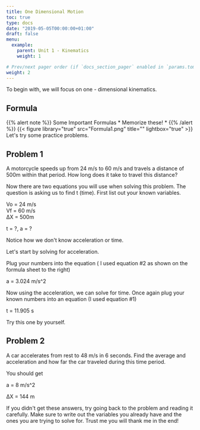 ```yaml
---
title: One Dimensional Motion
toc: true
type: docs
date: "2019-05-05T00:00:00+01:00"
draft: false
menu:
  example:
    parent: Unit 1 - Kinematics
    weight: 1 

# Prev/next pager order (if `docs_section_pager` enabled in `params.toml`)
weight: 2
---
```


To begin with, we will focus on one - dimensional kinematics.
## Formula
{{% alert note %}}
Some Important Formulas * Memorize these! *
{{% /alert %}}
{{< figure library="true" src="Formula1.png" title="" lightbox="true" >}}
Let's try some practice problems.

## Problem 1
A motorcycle speeds up from 24 m/s to 60 m/s and travels a distance of 500m within that period. How long does it take to travel this distance?

Now there are two equations you will use when solving this problem. The question is asking us to find t (time). First list out your known variables.

Vo = 24 m/s                 
Vf = 60 m/s                 
ΔX = 500m

t = ?,  a = ?


Notice how we don't know acceleration or time.

Let's start by solving for acceleration.

Plug your numbers into the equation ( I used equation #2 as shown on the formula sheet to the right)

a = 3.024 m/s^2

Now using the acceleration, we can solve for time. Once again plug your known numbers into an equation (I used equation #1)

t = 11.905 s

Try this one by yourself.

## Problem 2
A car accelerates from rest to 48 m/s in 6 seconds. Find the average and acceleration and how far the car traveled during this time period. 

You should get 

a = 8 m/s^2

ΔX = 144 m

If you didn't get these answers, try going back to the problem and reading it carefully. Make sure to write out the variables you already have and the ones you are trying to solve for. Trust me you will thank me in the end! 
